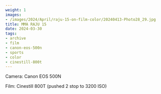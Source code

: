 ```yaml
---
weight: 1
images:
- /images/2024/April/raju-15-on-film-color/20240413-Photo28_29.jpg
title: MMA RAJU 15
date: 2024-03-30
tags:
- archive
- film
- canon-eos-500n
- sports
- color
- cinestill-800t
---
```


Camera: Canon EOS 500N

Film: Cinestill 800T (pushed 2 stop to 3200 ISO)